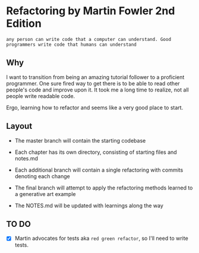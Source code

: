 # Refactoring by Martin Fowler 2nd Edition

`any person can write code that a computer can understand. Good programmers write code that humans can understand`

## Why
I want to transition from being an amazing tutorial follower to a proficient programmer. One sure fired way to get there is to be able to read other people's code and improve upon it. It took me a long time to realize, not all people write readable code. 

Ergo, learning how to refactor and seems like a very good place to start.

## Layout

- The master branch will contain the starting codebase

- Each chapter has its own directory, consisting of starting files and notes.md

- Each additional branch will contain a single refactoring with commits denoting each change

- The final branch will attempt to apply the refactoring methods learned to a generative art example

- The NOTES.md will be updated with learnings along the way

## TO DO
- [x] Martin advocates for tests aka `red green refactor`, so I'll need to write tests. 